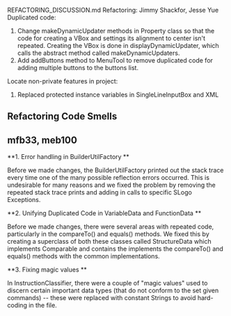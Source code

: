 REFACTORING_DISCUSSION.md
Refactoring:
Jimmy Shackfor, Jesse Yue
Duplicated code:
1. Change makeDynamicUpdater methods in Property class so that the code for creating a VBox and settings its alignment to center isn't repeated. Creating the VBox is done in displayDynamicUpdater, which calls the abstract method called makeDynamicUpdaters. 
2. Add addButtons method to MenuTool to remove duplicated code for adding multiple buttons to the buttons list.

Locate non-private features in project:
1. Replaced protected instance variables in SingleLineInputBox and XML




## Refactoring Code Smells
## mfb33, meb100

**1. Error handling in BuilderUtilFactory ** 

Before we made changes, the BuilderUtilFactory printed out the stack trace every time one of the many possible reflection errors occurred. This is undesirable for many reasons and we fixed the problem by removing the repeated stack trace prints and adding in calls to specific SLogo Exceptions. 

**2. Unifying Duplicated Code in VariableData and FunctionData ** 

Before we made changes, there were several areas with repeated code, particularly in the compareTo() and equals() methods. We fixed this by creating a superclass of both these classes called StructureData which implements Comparable and contains the implements the compareTo() and equals() methods with the common implementations.

**3. Fixing magic values ** 

In InstructionClassifier, there were a couple of "magic values" used to discern certain important data types (that do not conform to the set given commands) -- these were replaced with constant Strings to avoid hard-coding in the file. 






